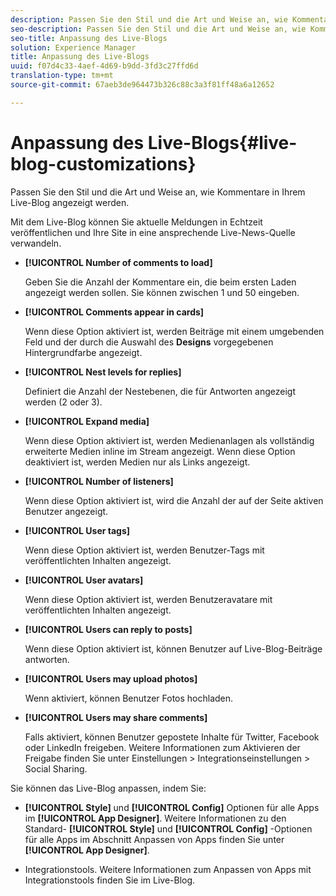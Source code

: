 ```yaml
---
description: Passen Sie den Stil und die Art und Weise an, wie Kommentare in Ihrem Live-Blog angezeigt werden.
seo-description: Passen Sie den Stil und die Art und Weise an, wie Kommentare in Ihrem Live-Blog angezeigt werden.
seo-title: Anpassung des Live-Blogs
solution: Experience Manager
title: Anpassung des Live-Blogs
uuid: f07d4c33-4aef-4d69-b9dd-3fd3c27ffd6d
translation-type: tm+mt
source-git-commit: 67aeb3de964473b326c88c3a3f81ff48a6a12652

---
```



# Anpassung des Live-Blogs{#live-blog-customizations}

Passen Sie den Stil und die Art und Weise an, wie Kommentare in Ihrem Live-Blog angezeigt werden.



Mit dem Live-Blog können Sie aktuelle Meldungen in Echtzeit veröffentlichen und Ihre Site in eine ansprechende Live-News-Quelle verwandeln.

* **[!UICONTROL Number of comments to load]**

   Geben Sie die Anzahl der Kommentare ein, die beim ersten Laden angezeigt werden sollen. Sie können zwischen 1 und 50 eingeben.

* **[!UICONTROL Comments appear in cards]**

   Wenn diese Option aktiviert ist, werden Beiträge mit einem umgebenden Feld und der durch die Auswahl des **Designs** vorgegebenen Hintergrundfarbe angezeigt.

* **[!UICONTROL Nest levels for replies]**

   Definiert die Anzahl der Nestebenen, die für Antworten angezeigt werden (2 oder 3).

* **[!UICONTROL Expand media]**

   Wenn diese Option aktiviert ist, werden Medienanlagen als vollständig erweiterte Medien inline im Stream angezeigt. Wenn diese Option deaktiviert ist, werden Medien nur als Links angezeigt.

* **[!UICONTROL Number of listeners]**

   Wenn diese Option aktiviert ist, wird die Anzahl der auf der Seite aktiven Benutzer angezeigt.

* **[!UICONTROL User tags]**

   Wenn diese Option aktiviert ist, werden Benutzer-Tags mit veröffentlichten Inhalten angezeigt.

* **[!UICONTROL User avatars]**

   Wenn diese Option aktiviert ist, werden Benutzeravatare mit veröffentlichten Inhalten angezeigt.

* **[!UICONTROL Users can reply to posts]**

   Wenn diese Option aktiviert ist, können Benutzer auf Live-Blog-Beiträge antworten.

* **[!UICONTROL Users may upload photos]**

   Wenn aktiviert, können Benutzer Fotos hochladen.

* **[!UICONTROL Users may share comments]**

   Falls aktiviert, können Benutzer gepostete Inhalte für Twitter, Facebook oder LinkedIn freigeben. Weitere Informationen zum Aktivieren der Freigabe finden Sie unter Einstellungen &gt; Integrationseinstellungen &gt; Social Sharing.

Sie können das Live-Blog anpassen, indem Sie:

* **[!UICONTROL Style]** und **[!UICONTROL Config]** Optionen für alle Apps im **[!UICONTROL App Designer]**. Weitere Informationen zu den Standard- **[!UICONTROL Style]** und **[!UICONTROL Config]** -Optionen für alle Apps im Abschnitt Anpassen von Apps finden Sie unter **[!UICONTROL App Designer]**.

* Integrationstools. Weitere Informationen zum Anpassen von Apps mit Integrationstools finden Sie im Live-Blog.

